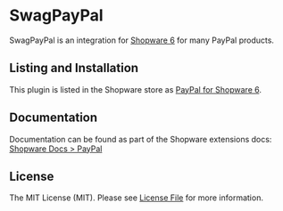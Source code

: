 # SwagPayPal

SwagPayPal is an integration for [Shopware 6]([https://github.com/shopware/platform](https://github.com/shopware/platform)) for many PayPal products. 

## Listing and Installation

This plugin is listed in the Shopware store as [PayPal for Shopware 6](https://store.shopware.com/en/swag588949310744f/paypal-for-shopware-6.html). 

## Documentation

Documentation can be found as part of the Shopware extensions docs: [Shopware Docs > PayPal](https://docs.shopware.com/en/shopware-6-en/extensions/paypal?_gl=1*1fco65x*_ga*MTg5MjE5MjQ0OC4xNjkwNTM1NjQ2*_ga_9JLJ6GGB76*MTY5MTM5MTE1Ni4yLjEuMTY5MTQwMDM4OS4wLjAuMA..)

## License

The MIT License (MIT). Please see [License File](LICENSE) for more information.
